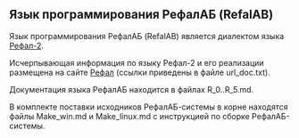 
Язык программирования РефалАБ (RefalAB)
------------------------------------------------

Язык программирования РефалАБ (RefalAB) является
диалектом языка [Рефал-2](http://www.refal.net/~belous/refal2-r.htm).

Исчерпывающая информация по языку Рефал-2 и его реализации
размещена на сайте [Рефал](http://www.refal.net) (ссылки приведены в
файле url_doc.txt).

Документация языка РефалАБ находится в файлах R_0..R_5.md.

В комплекте поставки исходников РефалАБ-системы в корне находятся файлы
Make_win.md и Make_linux.md с инструкцией по сборке РефалАБ-системы.
